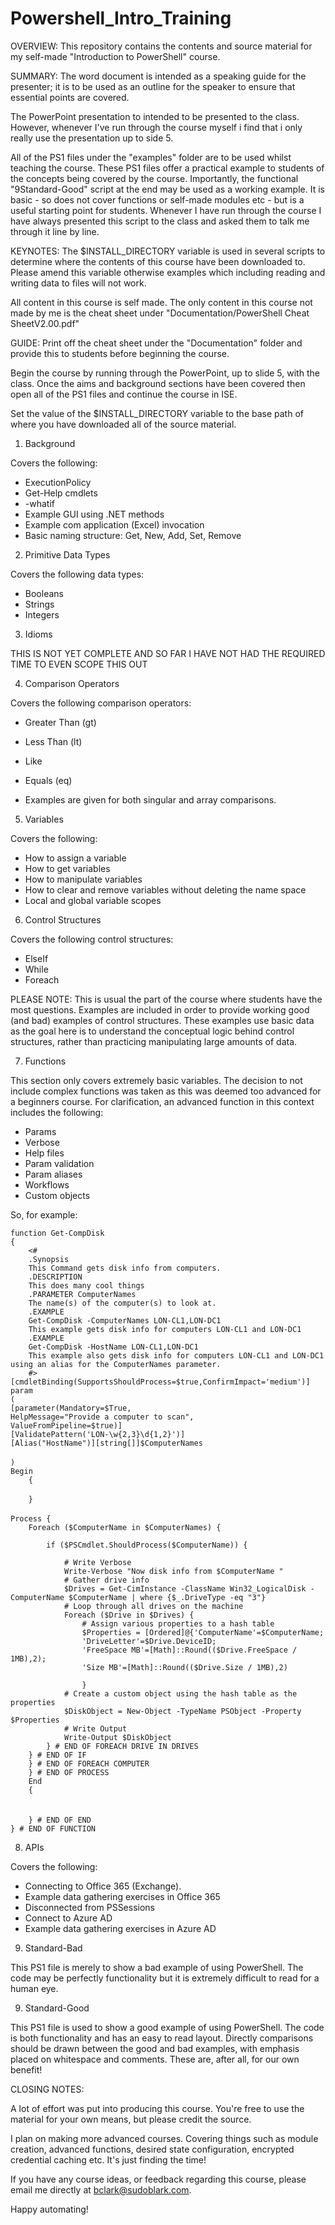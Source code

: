 # Powershell_Intro_Training

OVERVIEW:
This repository contains the contents and source material for my self-made "Introduction to PowerShell" course.

SUMMARY:
The word document is intended as a speaking guide for the presenter; it is to be used as an outline for the speaker to ensure that
essential points are covered.

The PowerPoint presentation to intended to be presented to the class. However, whenever I've run through the course myself
i find that i only really use the presentation up to side 5.

All of the PS1 files under the "examples" folder are to be used whilst teaching the course. These PS1 files offer
a practical example to students of the concepts being covered by the course. Importantly, the functional "9Standard-Good"
script at the end may be used as a working example. It is basic - so does not cover functions or self-made modules etc - but
is a useful starting point for students. Whenever I have run through the course I have always presented this script to the class
and asked them to talk me through it line by line.

KEYNOTES:
The $INSTALL_DIRECTORY variable is used in several scripts to determine where the contents of this course have
been downloaded to. Please amend this variable otherwise examples which including reading and writing data to files
will not work.

All content in this course is self made. The only content in this course not made by me is the cheat sheet under "Documentation/PowerShell Cheat SheetV2.00.pdf"


GUIDE:
Print off the cheat sheet under the "Documentation" folder and provide this to students before beginning the course.

Begin the course by running through the PowerPoint, up to slide 5, with the class. 
Once the aims and background sections have been covered then open all of the PS1 files and continue the course in ISE.

Set the value of the $INSTALL_DIRECTORY variable to the base path of where you have downloaded all of the source material.

1) Background

Covers the following:

- ExecutionPolicy
- Get-Help cmdlets
- -whatif
- Example GUI using .NET methods
- Example com application (Excel) invocation
- Basic naming structure: Get, New, Add, Set, Remove

2) Primitive Data Types

Covers the following data types:

- Booleans
- Strings
- Integers

3) Idioms

THIS IS NOT YET COMPLETE AND SO FAR I HAVE NOT HAD THE REQUIRED TIME TO EVEN SCOPE THIS OUT

4) Comparison Operators

Covers the following comparison operators:

- Greater Than (gt)
- Less Than (lt)
- Like 
- Equals (eq)

- Examples are given for both singular and array comparisons.


5) Variables

Covers the following:

- How to assign a variable
- How to get variables
- How to manipulate variables
- How to clear and remove variables without deleting the name space
- Local and global variable scopes

6) Control Structures

Covers the following control structures:

- ElseIf
- While
- Foreach

PLEASE NOTE: This is usual the part of the course where students have the most questions. Examples are included in order
to provide working good (and bad) examples of control structures. These examples use basic data as the goal here is to understand
the conceptual logic behind control structures, rather than practicing manipulating large amounts of data.

7) Functions

This section only covers extremely basic variables. The decision to not include complex functions was taken as this
was deemed too advanced for a beginners course. For clarification, an advanced function in this context includes the following:

- Params
- Verbose
- Help files
- Param validation
- Param aliases
- Workflows
- Custom objects

So, for example:

```
function Get-CompDisk
{
    <#
    .Synopsis
    This Command gets disk info from computers.
    .DESCRIPTION
    This does many cool things
    .PARAMETER ComputerNames
    The name(s) of the computer(s) to look at.
    .EXAMPLE
    Get-CompDisk -ComputerNames LON-CL1,LON-DC1
    This example gets disk info for computers LON-CL1 and LON-DC1
    .EXAMPLE
    Get-CompDisk -HostName LON-CL1,LON-DC1
    This example also gets disk info for computers LON-CL1 and LON-DC1 using an alias for the ComputerNames parameter.
    #>
[cmdletBinding(SupportsShouldProcess=$true,ConfirmImpact='medium')]
param 
(
[parameter(Mandatory=$True,
HelpMessage="Provide a computer to scan",
ValueFromPipeline=$true)]
[ValidatePattern('LON-\w{2,3}\d{1,2}')]
[Alias("HostName")][string[]]$ComputerNames 
　
)
Begin 
    {
　
    }
　
Process {
    Foreach ($ComputerName in $ComputerNames) {

        if ($PSCmdlet.ShouldProcess($ComputerName)) {

            # Write Verbose
            Write-Verbose "Now disk info from $ComputerName "
            # Gather drive info
            $Drives = Get-CimInstance -ClassName Win32_LogicalDisk -ComputerName $ComputerName | where {$_.DriveType -eq "3"}
            # Loop through all drives on the machine
            Foreach ($Drive in $Drives) {
                # Assign various properties to a hash table
                $Properties = [Ordered]@{'ComputerName'=$ComputerName;
                'DriveLetter'=$Drive.DeviceID;
                'FreeSpace MB'=[Math]::Round(($Drive.FreeSpace / 1MB),2);
                'Size MB'=[Math]::Round(($Drive.Size / 1MB),2)

                }
            # Create a custom object using the hash table as the properties
            $DiskObject = New-Object -TypeName PSObject -Property $Properties
            # Write Output
            Write-Output $DiskObject
        } # END OF FOREACH DRIVE IN DRIVES
    } # END OF IF
    } # END OF FOREACH COMPUTER
    } # END OF PROCESS
    End 
    {
　
　
    } # END OF END
} # END OF FUNCTION
```


8) APIs

Covers the following:

- Connecting to Office 365 (Exchange).
- Example data gathering exercises in Office 365
- Disconnected from PSSessions
- Connect to Azure AD
- Example data gathering exercises in Azure AD


9) Standard-Bad

This PS1 file is merely to show a bad example of using PowerShell. The code may be perfectly functionality but it 
is extremely difficult to read for a human eye.

9) Standard-Good

This PS1 file is used to show a good example of using PowerShell. The code is both functionality and has an easy to read
layout. Directly comparisons should be drawn between the good and bad examples, with emphasis placed on whitespace and 
comments. These are, after all, for our own benefit! 

CLOSING NOTES:

A lot of effort was put into producing this course. You're free to use the material for your own means, but please credit 
the source. 

I plan on making more advanced courses. Covering things such as module creation, advanced functions, desired state configuration,
encrypted credential caching etc. It's just finding the time!

If you have any course ideas, or feedback regarding this course, please email me directly at bclark@sudoblark.com.

Happy automating!
